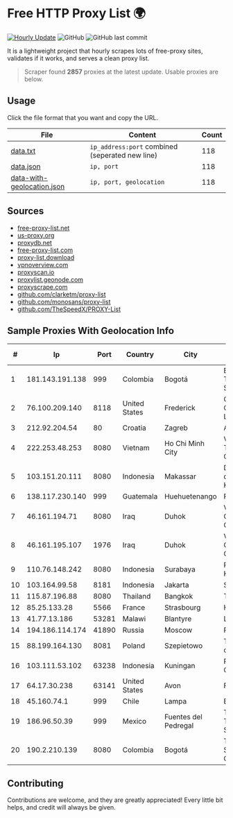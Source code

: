 
# Free HTTP Proxy List 🌍

[![Hourly Update](https://github.com/mertguvencli/http-proxy-list/actions/workflows/main.yml/badge.svg?branch=main)](https://github.com/mertguvencli/http-proxy-list/actions/workflows/main.yml)
![GitHub](https://img.shields.io/github/license/mertguvencli/http-proxy-list)
![GitHub last commit](https://img.shields.io/github/last-commit/mertguvencli/http-proxy-list)

It is a lightweight project that hourly scrapes lots of free-proxy sites, validates if it works, and serves a clean proxy list.


> Scraper found **2857** proxies at the latest update. Usable proxies are below.

## Usage

Click the file format that you want and copy the URL.


|File|Content|Count|
|----|-------|-----|
|[data.txt](https://raw.githubusercontent.com/mertguvencli/http-proxy-list/main/proxy-list/data.txt)|`ip_address:port` combined (seperated new line)|118|
|[data.json](https://raw.githubusercontent.com/mertguvencli/http-proxy-list/main/proxy-list/data.json)|`ip, port`|118|
|[data-with-geolocation.json](https://raw.githubusercontent.com/mertguvencli/http-proxy-list/main/proxy-list/data-with-geolocation.json)|`ip, port, geolocation`|118|

## Sources

* [free-proxy-list.net](https://free-proxy-list.net)
* [us-proxy.org](https://www.us-proxy.org)
* [proxydb.net](http://proxydb.net)
* [free-proxy-list.com](https://free-proxy-list.com/?page=&port=&type%5B%5D=http&type%5B%5D=https&up_time=0&search=Search)
* [proxy-list.download](https://www.proxy-list.download/HTTP)
* [vpnoverview.com](https://vpnoverview.com/privacy/anonymous-browsing/free-proxy-servers)
* [proxyscan.io](https://www.proxyscan.io)
* [proxylist.geonode.com](https://proxylist.geonode.com/api/proxy-list?limit=300&page=1&sort_by=lastChecked&sort_type=desc&protocols=http,https)
* [proxyscrape.com](https://api.proxyscrape.com/v2/?request=displayproxies&protocol=http&timeout=10000&country=all&ssl=all&anonymity=all)
* [github.com/clarketm/proxy-list](https://raw.githubusercontent.com/clarketm/proxy-list/master/proxy-list-raw.txt)
* [github.com/monosans/proxy-list](https://raw.githubusercontent.com/monosans/proxy-list/main/proxies/http.txt)
* [github.com/TheSpeedX/PROXY-List](https://raw.githubusercontent.com/TheSpeedX/PROXY-List/master/http.txt)


## Sample Proxies With Geolocation Info

|#|Ip|Port|Country|City|Internet Service Provider|
|-|--|----|-------|----|-------------------------|
|1|181.143.191.138|999|Colombia|Bogotá|EPM Telecomunicaciones S.A. E.S.P.|
|2|76.100.209.140|8118|United States|Frederick|Comcast Cable Communications, LLC|
|3|212.92.204.54|80|Croatia|Zagreb|A1 Hrvatska d.o.o|
|4|222.253.48.253|8080|Vietnam|Ho Chi Minh City|VietNam Post and Telecom Corporation|
|5|103.151.20.111|8080|Indonesia|Makassar|Dinas Komunikasi dan Informatika Kota Makassar|
|6|138.117.230.140|999|Guatemala|Huehuetenango|Fibernet S.A|
|7|46.161.194.71|8080|Iraq|Duhok|Valin Company for General Trading and Communication LTD|
|8|46.161.195.107|1976|Iraq|Duhok|Valin Company for General Trading and Communication LTD|
|9|110.76.148.242|8080|Indonesia|Surabaya|PT Pika Media Komunika|
|10|103.164.99.58|8181|Indonesia|Jakarta|SOLUSINET|
|11|115.87.196.88|8080|Thailand|Bangkok|TRUEBB|
|12|85.25.133.28|5566|France|Strasbourg|Host Europe GmbH|
|13|41.77.13.186|53281|Malawi|Blantyre|LLW GIL|
|14|194.186.114.174|41890|Russia|Moscow|PJSC "Vimpelcom"|
|15|88.199.164.130|8081|Poland|Szepietowo|TK Telekom sp. z o.o.|
|16|103.111.53.102|63238|Indonesia|Kuningan|PT Indonesia Comnets Plus|
|17|64.17.30.238|63141|United States|Avon|FORETHOUGHT.net|
|18|45.160.74.1|999|Chile|Lampa|Besthost Spa|
|19|186.96.50.39|999|Mexico|Fuentes del Pedregal|Total Play Telecomunicaciones SA De CV|
|20|190.2.210.139|8080|Colombia|Bogotá|TV AZTECA SUCURSAL COLOMBIA|



## Contributing

Contributions are welcome, and they are greatly appreciated! Every
little bit helps, and credit will always be given.

